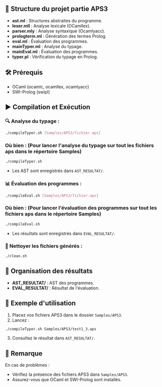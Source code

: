 ## 📁 Structure du projet partie APS3

- **ast.ml** : Structures abstraites du programme.
- **lexer.mll** : Analyse lexicale (OCamllex).
- **parser.mly** : Analyse syntaxique (Ocamlyacc).
- **prologterm.ml** : Génération des termes Prolog.
- **eval.ml** : Évaluation des programmes.
- **mainTyper.ml** : Analyse du typage.
- **mainEval.ml** : Évaluation des programmes.
- **typer.pl** : Vérification du typage en Prolog.

## 🛠️ Prérequis

- OCaml (ocamlc, ocamllex, ocamlyacc)
- SWI-Prolog (swipl)

## ▶️ Compilation et Exécution

### 🔍 Analyse du typage :

```bash
./compileTyper.sh [Samples/APS3/fichier.aps]
```
### Où bien : (Pour lancer l'analyse du typage sur tout les fichiers aps dans le répertoire Samples)

```bash
./compileTyper.sh
```

- Les AST sont enregistrés dans `AST_RESULTAT/`.

### 📊 Évaluation des programmes :

```bash
./compileEval.sh [Samples/APS3/fichier.aps]
```
### Où bien : (Pour lancer l'évaluation des programmes sur tout les fichiers aps dans le répertoire Samples)

```bash
./compileEval.sh
```

- Les résultats sont enregistrés dans `EVAL_RESULTAT/`.

### 🧹 Nettoyer les fichiers générés :

```bash
./clean.sh
```

## 📂 Organisation des résultats

- **AST_RESULTAT/** : AST des programmes.
- **EVAL_RESULTAT/** : Résultat de l'évaluation.

## 📌 Exemple d'utilisation

1. Placez vos fichiers APS3 dans le dossier `Samples/APS3`.
2. Lancez :

```bash
./compileTyper.sh Samples/APS3/test1_3.aps
```

3. Consultez le résultat dans `AST_RESULTAT/`.

## 📣 Remarque

En cas de problèmes :

- Vérifiez la présence des fichiers APS3 dans `Samples/APS3`.
- Assurez-vous que OCaml et SWI-Prolog sont installés.
